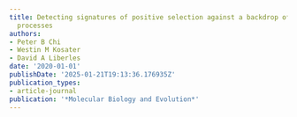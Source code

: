 ```yaml
---
title: Detecting signatures of positive selection against a backdrop of compensatory
  processes
authors:
- Peter B Chi
- Westin M Kosater
- David A Liberles
date: '2020-01-01'
publishDate: '2025-01-21T19:13:36.176935Z'
publication_types:
- article-journal
publication: '*Molecular Biology and Evolution*'
---
```

